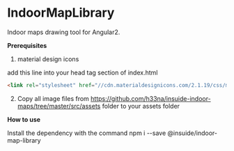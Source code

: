# IndoorMapLibrary

Indoor maps drawing tool for Angular2.

<b> Prerequisites </b> 

1) material design icons

add this line into your head tag section of index.html
```html
<link rel="stylesheet" href="//cdn.materialdesignicons.com/2.1.19/css/materialdesignicons.min.css">
```
2) Copy all image files from https://github.com/h33na/insuide-indoor-maps/tree/master/src/assets folder to your assets folder

<b> How to use </b> 

Install the dependency with the command npm i --save @insuide/indoor-map-library
